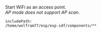 Start WiFi as an access point.<br>
*AP mode does not support AP scan.*

```text
includePath:
/home/wolfram77/esp/esp-idf/components/**
```
